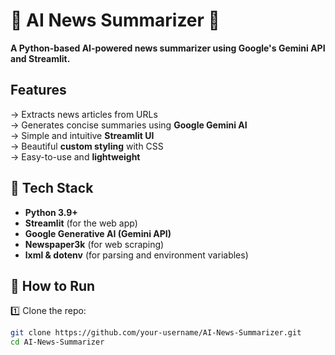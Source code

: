 # 📰 AI News Summarizer 🚀  

**A Python-based AI-powered news summarizer using Google's Gemini API and Streamlit.**  

## Features  
-> Extracts news articles from URLs  
-> Generates concise summaries using **Google Gemini AI**  
-> Simple and intuitive **Streamlit UI**  
-> Beautiful **custom styling** with CSS  
-> Easy-to-use and **lightweight**  

## 🔧 Tech Stack  
- **Python 3.9+**  
- **Streamlit** (for the web app)  
- **Google Generative AI (Gemini API)**  
- **Newspaper3k** (for web scraping)  
- **lxml & dotenv** (for parsing and environment variables)  

## 🚀 How to Run  
1️⃣ Clone the repo:  
```sh
git clone https://github.com/your-username/AI-News-Summarizer.git  
cd AI-News-Summarizer
